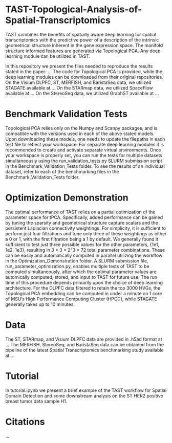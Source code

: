 # TAST-Topological-Analysis-of-Spatial-Transcriptomics

TAST combines the benefits of spatially aware deep learning for spatial transcriptomics with the predictive power of a description of the intrinsic geometrical structure inherent in the gene expression space. The manifold structure informed features are generated via Topological PCA. Any deep learning module can be utilized in TAST.

In this repository we present the files needed to reproduce the results stated in the paper: ... The code for Topological PCA is provided, while the deep learning modules can be downloaded from their original repositories. On the Visium DLPFC, ST, MERFISH, and BaristaSeq data, we utilized STAGATE available at ... On the STARmap data, we utilized SpaceFlow available at ... On the StereoSeq data, we utilized GraphST available at ... 

# Benchmark Validation Tests
Topological PCA relies only on the Numpy and Scanpy packages, and is compatible with the versions used in each of the above stated models. Upon downloading these models, one needs to update the filepaths in each test file to reflect your workspace.  For separate deep learning modules it is recommended to create and activate separate virtual environments. Once your workspace is properly set, you can run the tests for multiple datasets simultaneously using the run_validation_tests.py SLURM submission script in the Benchmark_Validation_Tests folder. To see the results of an individual dataset, refer to each of the benchmarking files in the Benchmark_Validation_Tests folder.

# Optimization Demonstration
The optimal performance of TAST relies on a partial optimization of the parameter space for tPCA. Specifically, added performance can be gained by tuning the sparsity and geometrical structure capture scalars and the persistent Laplacian connectivity weightings. For simplicity, it is sufficient to perform just four filtrations and tune only three of these weightings as either a 0 or 1, with the first filtration being a 1 by default. We generally found it sufficient to test just three possible values for the other parameters, {1e1, 1e2, 1e3}, resulting in 3 * 3  * 2^3 = 72 total parameter combinations. These can be easily and automatically computed in parallel utilizing the workflow in the Optimization_Demonstration folder. A SLURM submission file, run_parameter_optimization.py, enables multiple tests of TAST to be computed simultaneously, after which the optimal parameter values are automically computed, stored, and input to TAST for future use. The run time of this procedure depends primarily upon the choice of deep learning architecture. For the DLPFC data filtered to retain the top 3000 HVGs, the Topological PCA embedding can be computed in under a minute on 1 core of MSU’s High Performance Computing Cluster (HPCC), while STAGATE generally takes up to 10 minutes. 

# Data 
The ST, STARmap, and Visium DLPFC data are provided in .h5ad format at ... The MERFISH, StereoSeq, and BaristaSeq data can be obtained from the pipeline of the latest Spatial Transcriptomics benchmarking study available at ...

# Tutorial
In tutorial.ipynb we present a brief example of the TAST workflow for Spatial Domain Detection and some downstream analysis on the ST HER2 positive breast tumor data sample H1. 

# Citations 
...
